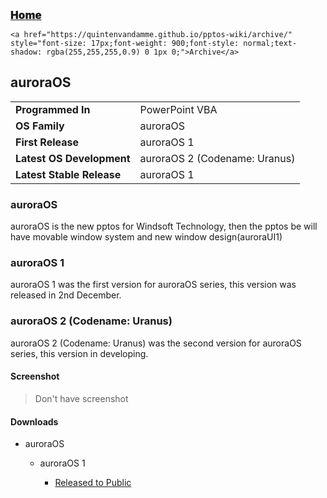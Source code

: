   <p style=""><a href="https://quintenvandamme.github.io/pptos-wiki/" style="font-size: 17px;font-weight: 900;font-style: normal;text-shadow: rgba(255,255,255,0.9) 0 1px 0;">Home</a>&nbsp;&nbsp;&nbsp;&nbsp;&nbsp;&nbsp;&nbsp;&nbsp;&nbsp;&nbsp;&nbsp;&nbsp;&nbsp;&nbsp;&nbsp;&nbsp;&nbsp;&nbsp;

    <a href="https://quintenvandamme.github.io/pptos-wiki/archive/" style="font-size: 17px;font-weight: 900;font-style: normal;text-shadow: rgba(255,255,255,0.9) 0 1px 0;">Archive</a>

  </p>

## auroraOS


|                           |                               |
| ------------------------- | ----------------------------- |
| **Programmed In**         | PowerPoint VBA                |
|**OS Family**             | auroraOS                      |
| **First Release**         | auroraOS 1                  |
| **Latest OS Development** | auroraOS 2 (Codename: Uranus)|
| **Latest Stable Release** | auroraOS 1                  |

### auroraOS

auroraOS is the new pptos for Windsoft Technology, then the pptos be will have movable window system and new window design(auroraUI1)

### auroraOS 1

auroraOS 1 was the first version for auroraOS series, this version was released in 2nd December.

### auroraOS 2 (Codename: Uranus)

auroraOS 2 (Codename: Uranus) was the second version for auroraOS series, this version in developing.

#### Screenshot

> Don't have screenshot 

#### Downloads

- auroraOS 

   - auroraOS 1

      - [Released to Public](https://github.com/quintenvandamme/pptos-wiki/raw/gh-pages/files/Aurora_OS/AuroraOS%201%20RTP.zip)
      
<body style="background-image: url(https://raw.githubusercontent.com/hexa-one/pptos-wiki/gh-pages/assets/background/background.png);background-repeat: no-repeat;background-attachment: fixed;background-size: cover;">

